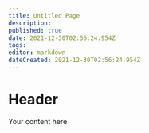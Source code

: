 ```yaml
---
title: Untitled Page
description: 
published: true
date: 2021-12-30T02:56:24.954Z
tags: 
editor: markdown
dateCreated: 2021-12-30T02:56:24.954Z
---
```


# Header
Your content here